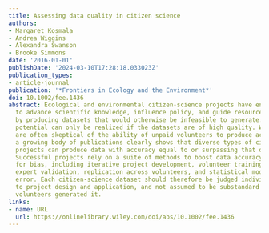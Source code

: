 ```yaml
---
title: Assessing data quality in citizen science
authors:
- Margaret Kosmala
- Andrea Wiggins
- Alexandra Swanson
- Brooke Simmons
date: '2016-01-01'
publishDate: '2024-03-10T17:28:18.033023Z'
publication_types:
- article-journal
publication: '*Frontiers in Ecology and the Environment*'
doi: 10.1002/fee.1436
abstract: Ecological and environmental citizen-science projects have enormous potential
  to advance scientific knowledge, influence policy, and guide resource management
  by producing datasets that would otherwise be infeasible to generate. However, this
  potential can only be realized if the datasets are of high quality. While scientists
  are often skeptical of the ability of unpaid volunteers to produce accurate datasets,
  a growing body of publications clearly shows that diverse types of citizen-science
  projects can produce data with accuracy equal to or surpassing that of professionals.
  Successful projects rely on a suite of methods to boost data accuracy and account
  for bias, including iterative project development, volunteer training and testing,
  expert validation, replication across volunteers, and statistical modeling of systematic
  error. Each citizen-science dataset should therefore be judged individually, according
  to project design and application, and not assumed to be substandard simply because
  volunteers generated it.
links:
- name: URL
  url: https://onlinelibrary.wiley.com/doi/abs/10.1002/fee.1436
---
```

